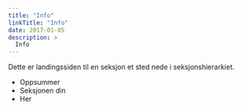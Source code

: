 ```yaml
---
title: "Info"
linkTitle: "Info"
date: 2017-01-05
description: >
  Info
---
```


Dette er landingssiden til en seksjon et sted nede i seksjonshierarkiet.

* Oppsummer
* Seksjonen din
* Her


